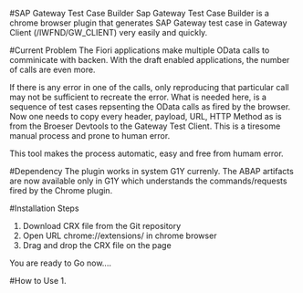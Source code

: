 #SAP Gateway Test Case Builder
Sap Gateway Test Case Builder is a chrome browser plugin that generates SAP  Gateway test case in Gateway Client (/IWFND/GW_CLIENT) 
very easily and quickly. 

#Current Problem
The Fiori applications make multiple OData calls to comminicate with backen. With the draft enabled applications, the number of calls are
even more.  

If there is any error in one of the calls, only reproducing that particular call may not be sufficient to recreate the error. 
What is needed here, is a sequence of test cases repsenting the OData calls as fired by the browser. 
Now one needs to copy every header, payload, URL, HTTP Method as is from the Broeser Devtools to the Gateway Test Client. This is a 
tiresome manual process and prone to human error. 

This tool makes the process automatic, easy and free from humam error. 

#Dependency
The plugin works in system G1Y currenly. The ABAP artifacts are now available only in G1Y which understands the commands/requests fired 
by the Chrome plugin. 

#Installation Steps
1.  Download CRX file from the Git repository
2.  Open URL chrome://extensions/ in chrome browser
3.  Drag and drop the CRX file on the page 

You are ready to Go now....

#How to Use
1.  


